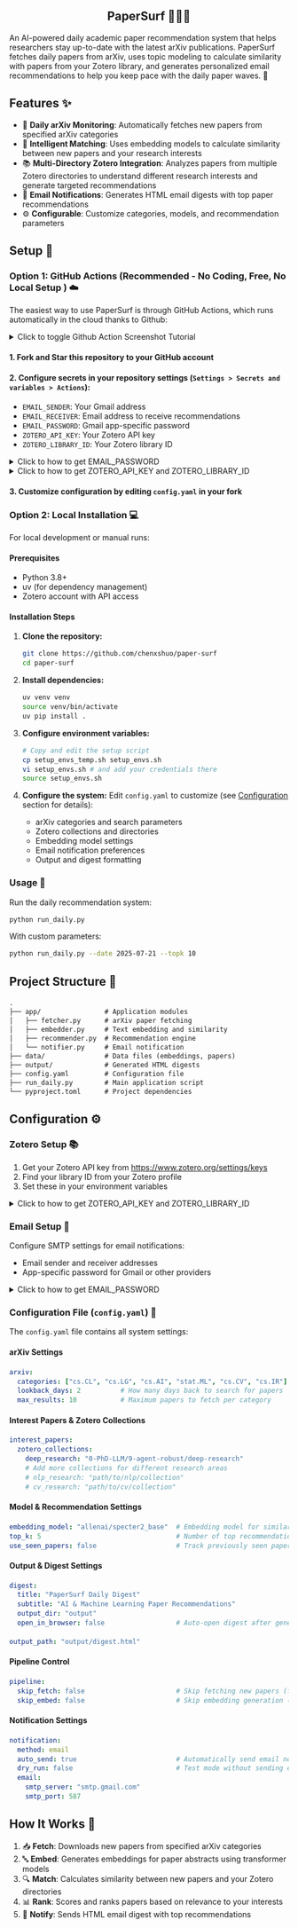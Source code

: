 <h2 align="center">PaperSurf 🏄‍♂️📄</h2>

An AI-powered daily academic paper recommendation system that helps researchers stay up-to-date with the latest arXiv publications. PaperSurf fetches daily papers from arXiv, uses topic modeling to calculate similarity with papers from your Zotero library, and generates personalized email recommendations to help you keep pace with the daily paper waves. 🌊

## Features ✨

- 📅 **Daily arXiv Monitoring**: Automatically fetches new papers from specified arXiv categories
- 🧠 **Intelligent Matching**: Uses embedding models to calculate similarity between new papers and your research interests
- 📚 **Multi-Directory Zotero Integration**: Analyzes papers from multiple Zotero directories to understand different research interests and generate targeted recommendations
- 📧 **Email Notifications**: Generates HTML email digests with top paper recommendations
- ⚙️ **Configurable**: Customize categories, models, and recommendation parameters

## Setup 🚀

### Option 1: GitHub Actions (Recommended - No Coding, Free, No Local Setup ) ☁️

The easiest way to use PaperSurf is through GitHub Actions, which runs automatically in the cloud thanks to Github:

<details>
<summary>Click to toggle Github Action Screenshot Tutorial</summary>

![](./assets/Slide1.jpeg)
![](./assets/Slide2.jpeg)
![](./assets/Slide3.jpeg)
![](./assets/Slide4.jpeg)
![](./assets/Slide5.jpeg)

</details>



#### 1. **Fork and Star this repository** to your GitHub account

#### 2. **Configure secrets** in your repository settings (`Settings > Secrets and variables > Actions`):
   - `EMAIL_SENDER`: Your Gmail address
   - `EMAIL_RECEIVER`: Email address to receive recommendations
   - `EMAIL_PASSWORD`: Gmail app-specific password
   - `ZOTERO_API_KEY`: Your Zotero API key
   - `ZOTERO_LIBRARY_ID`: Your Zotero library ID

<details>
<summary>Click to how to get EMAIL_PASSWORD</summary>

![](./assets/Slide13.jpeg)

https://myaccount.google.com/apppasswords

![](./assets/Slide14.jpeg)
![](./assets/Slide15.jpeg)

</details>

<details>
<summary>Click to how to get ZOTERO_API_KEY and ZOTERO_LIBRARY_ID</summary>

![](./assets/Slide7.jpeg)

https://www.zotero.org/settings

![](./assets/Slide8.jpeg)
![](./assets/Slide9.jpeg)
![](./assets/Slide10.jpeg)
![](./assets/Slide11.jpeg)
![](./assets/Slide12.jpeg)

</details>



#### 3. **Customize configuration** by editing `config.yaml` in your fork


### Option 2: Local Installation 💻

For local development or manual runs:

#### Prerequisites
- Python 3.8+
- uv (for dependency management)
- Zotero account with API access

#### Installation Steps

1. **Clone the repository:**
   ```bash
   git clone https://github.com/chenxshuo/paper-surf
   cd paper-surf
   ```

2. **Install dependencies:**
   ```bash
   uv venv venv
   source venv/bin/activate
   uv pip install .
   ```

3. **Configure environment variables:**
   ```bash
   # Copy and edit the setup script
   cp setup_envs_temp.sh setup_envs.sh 
   vi setup_envs.sh # and add your credentials there
   source setup_envs.sh
   ```

4. **Configure the system:**
   Edit `config.yaml` to customize (see [Configuration](#configuration-️) section for details):
   - arXiv categories and search parameters
   - Zotero collections and directories
   - Embedding model settings
   - Email notification preferences
   - Output and digest formatting

### Usage 🎯

Run the daily recommendation system:
```bash
python run_daily.py
```

With custom parameters:
```bash
python run_daily.py --date 2025-07-21 --topk 10
```

## Project Structure 📁

```
.
├── app/                # Application modules
│   ├── fetcher.py      # arXiv paper fetching
│   ├── embedder.py     # Text embedding and similarity
│   ├── recommender.py  # Recommendation engine
│   └── notifier.py     # Email notification
├── data/               # Data files (embeddings, papers)
├── output/             # Generated HTML digests
├── config.yaml         # Configuration file
├── run_daily.py        # Main application script
└── pyproject.toml      # Project dependencies
```

## Configuration ⚙️

### Zotero Setup 📚
1. Get your Zotero API key from https://www.zotero.org/settings/keys
2. Find your library ID from your Zotero profile
3. Set these in your environment variables

<details>
<summary>Click to how to get ZOTERO_API_KEY and ZOTERO_LIBRARY_ID</summary>

![](./assets/Slide7.jpeg)
![](./assets/Slide8.jpeg)
![](./assets/Slide9.jpeg)
![](./assets/Slide10.jpeg)
![](./assets/Slide11.jpeg)
![](./assets/Slide12.jpeg)

</details>



### Email Setup 📧
Configure SMTP settings for email notifications:
- Email sender and receiver addresses
- App-specific password for Gmail or other providers


<details>
<summary>Click to how to get EMAIL_PASSWORD</summary>

![](./assets/Slide13.jpeg)
![](./assets/Slide14.jpeg)
![](./assets/Slide15.jpeg)

</details>


### Configuration File (`config.yaml`) 📄

The `config.yaml` file contains all system settings:

#### arXiv Settings
```yaml
arxiv:
  categories: ["cs.CL", "cs.LG", "cs.AI", "stat.ML", "cs.CV", "cs.IR"]
  lookback_days: 2          # How many days back to search for papers
  max_results: 10           # Maximum papers to fetch per category
```

#### Interest Papers & Zotero Collections
```yaml
interest_papers:
  zotero_collections:
    deep_research: "0-PhD-LLM/9-agent-robust/deep-research"
    # Add more collections for different research areas
    # nlp_research: "path/to/nlp/collection"
    # cv_research: "path/to/cv/collection"
```

#### Model & Recommendation Settings
```yaml
embedding_model: "allenai/specter2_base"  # Embedding model for similarity
top_k: 5                                  # Number of top recommendations
use_seen_papers: false                    # Track previously seen papers
```

#### Output & Digest Settings
```yaml
digest:
  title: "PaperSurf Daily Digest"
  subtitle: "AI & Machine Learning Paper Recommendations"
  output_dir: "output"
  open_in_browser: false                  # Auto-open digest after generation

output_path: "output/digest.html"
```

#### Pipeline Control
```yaml
pipeline:
  skip_fetch: false                       # Skip fetching new papers (for testing)
  skip_embed: false                       # Skip embedding generation (for testing)
```

#### Notification Settings
```yaml
notification:
  method: email
  auto_send: true                         # Automatically send email notifications
  dry_run: false                          # Test mode without sending emails
  email:
    smtp_server: "smtp.gmail.com"
    smtp_port: 587
```

## How It Works 🔄

1. 📥 **Fetch**: Downloads new papers from specified arXiv categories
2. 🔤 **Embed**: Generates embeddings for paper abstracts using transformer models
3. 🔍 **Match**: Calculates similarity between new papers and your Zotero directories
4. 📊 **Rank**: Scores and ranks papers based on relevance to your interests
5. 📨 **Notify**: Sends HTML email digest with top recommendations

